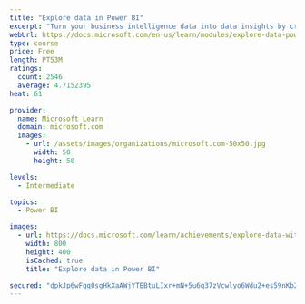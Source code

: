 ```yaml
---
title: "Explore data in Power BI"
excerpt: "Turn your business intelligence data into data insights by creating and configuring Power BI dashboards."
webUrl: https://docs.microsoft.com/en-us/learn/modules/explore-data-power-bi/
type: course
price: Free
length: PT53M
ratings:
  count: 2546
  average: 4.7152395
heat: 61

provider:
  name: Microsoft Learn
  domain: microsoft.com
  images:
    - url: /assets/images/organizations/microsoft.com-50x50.jpg
      width: 50
      height: 50

levels:
  - Intermediate

topics:
  - Power BI

images:
  - url: https://docs.microsoft.com/learn/achievements/explore-data-with-power-bi-desktop-social.png
    width: 800
    height: 400
    isCached: true
    title: "Explore data in Power BI"

secured: "dpkJp6wFgg0sgHkXaAWjYTEBtuLIxr+mN+5u6q37zVcwlyo6Wdu2+es59nKb2OFnPNZZnYhS+vHE7aAbJj5LlIzDvu42VajGDi/i8GbguRMnqnyBqO9iVKsjMc829EzftR7scCZOaAcl0bZUNOD0adhaqX4kCghL0coiMwUB5oCwkjmv0H356yXtUsSygSEJ0Seiyr7ua6Sq+GL3RrLF+YwA0CuYHqNHXU+vJVPA7Opq8tjuvyCB6kvtKL92JCILol/jUkVSUciW0artt2h9XwZ0vNTH5q2H2ED2+5NXIoy3oa6xb3Tkbq7sy6NyNoyzWtIy9XqSFIsJr3MM2dQKphQ7jHipHRVtj4bZ3AcboQ7R/Bpu34NpTL5fcMGzuHoBXpzs3qY3QNOkiJF8WfDbTw==;SW6Ex9+JC2pzFFr6CAscWg=="
---
```



